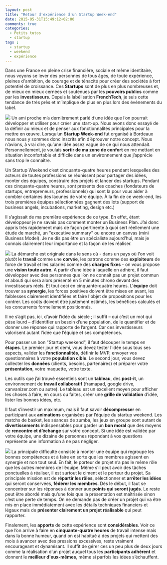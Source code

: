 ```yaml
---
layout: post
title: "Retour d'expérience d'un Startup Week-end"
date: 2015-05-31T15:49:12+02:00
comments: true
categories: 
  - Petits tutos
  - startup
tags :
  - startup
  - weekend
  - expérience
---
```


Dans une France en pleine crise financière, sociale et même identitaire, nous voyons se lever des personnes de tous âges, de toute expérience, pleines d'ambition, de courage et de ténacité pour créer des sociétés à fort potentiel de croissance. Ces **Startups** sont de plus en plus nombreuses et, de mieux en mieux cernées et soutenues par les **pouvoirs publics** comme par les **investisseurs**. Depuis la labélisation **FrenchTech**, je suis cette tendance de très près et m’implique de plus en plus lors des événements du label.

<img src="{{url}}/images/swbx-startup-weekend-bordeaux.jpg" class="pull-left"></img> Un ami proche m’a dernièrement parlé d’une idée que l’on pourrait développer et utiliser pour créer une start-up. Nous avons donc essayé de la définir au mieux et de penser aux fonctionnalités principales pour la mettre en œuvre. Lorsqu’un **Startup Week-end** fut organisé à Bordeaux nous nous y sommes donc inscrits afin d’éprouver notre concept. Nous n’avions, à vrai dire, qu’une idée assez vague de ce qui nous attendait. Personnellement, je voulais **sortir de ma zone de confort** en me mettant en situation inconfortable et difficile dans un environnement que j’apprécie sans trop le connaître.

Un Startup Weekend c’est cinquante-quatre heures pendant lesquelles des acteurs de toutes professions se réunissent pour partager des idées, monter des équipes, construire des projets et lancer des startups. Pendant ces cinquante-quatre heures, sont présents des coaches (fondateurs de startups, entrepreneurs, professionnels) qui sont là pour vous aider à combler certaines des lacunes de votre équipe. À la fin de ce week-end, les trois premières équipes sélectionnées gagnent des lots (support de business angels, incubations, marketing, design etc.)

Il s’agissait de ma première expérience de ce type. En effet, étant développeur je ne savais pas comment monter un Business Plan. J’ai donc appris très rapidement mais de façon pertinente à quoi sert réellement une étude de marché, un "executive summary" ou encore un canvas (mini Business Model). Je ne dis pas être un spécialiste aujourd’hui, mais je connais clairement leur importance et la façon de les réaliser.

<img src="{{url}}/images/swbx-equipe.jpg" class="pull-right"></img> La démarche est originale dans le sens où - dans un pays où l'on voit plutôt le **travail** comme une **corvée**, les patrons comme des **exploiteurs** de force de travail et les salariés comme des **charges fixes** - on vous propose une **vision toute autre**. A partir d’une idée à laquelle on adhère, il faut développer avec des personnes que l’on ne connaît pas un projet commun et abouti qui sera alors présenté en 5 minutes chrono devant des investisseurs réels. Et tout ceci en cinquante-quatre heures. L'**équipe** doit trouver sa **synergie**, les forces positives doivent être mises en avant, les faiblesses clairement identifiées et faire l'objet de propositions pour les contrer. Les coûts doivent être justement estimés, les bénéfices calculés et les concurrents formellement positionnés. 

Il ne s’agit pas, ici, d’avoir l’idée du siècle ; il suffit – oui c’est un mot qui pèse lourd – d’identifier un besoin d’une population, de le quantifier et de donner une réponse qui rapporte de l’argent. Car ces investisseurs valorisent autant l’idée que l’équipe et ses compétences. 

Pour passer un bon "Startup weekend", il faut découper le temps en **étapes**. Le premier jour et demi, vous devez tester l’idée sous tous ses aspects, valider les **fonctionnalités**, définir le MVP, envoyer vos questionnaires à votre **population cible**. Le second jour, vous devez collecter les **données**  (clients, besoins, partenaires) et préparer votre **présentation**, votre maquette, votre texte.

Les outils que j’ai trouvé essentiels sont un **tableau**, des **post-it**, un environnement de **travail collaboratif** (framapad, google drive, canvanizer.com ou autre). Le tableau est un excellent moyen pour afficher les choses à faire, en cours ou faites, créer une **grille de validation** d’idée, lister les bonnes idées, etc.

Il faut s’investir un maximum, mais il faut savoir **décompresser** en participant aux **animations** organisées par l’équipe du startup weekend. Les matchs de basket, les séances de zumba, les jeux en groupe sont autant de **divertissements** indispensables pour garder un **bon moral** que des moyens de **rencontre et d’échange** sur votre concept. Si une idée est validée par votre équipe, une dizaine de personnes répondant à vos questions représente une information à ne pas négliger.

<img src="{{url}}/images/sw.jpg" class="pull-left"></img> La principale difficulté consiste à monter une équipe qui regroupe les bonnes compétences et à faire en sorte que les membres agissent en synergie et non tout seul. En fait, le porteur de projet n’a pas le même rôle que les autres membres de l’équipe. Même s’il peut avoir des tâches ponctuelles à réaliser, il est surtout le ciment et le porteur du projet. Sa principale mission est de **répartir les rôles**, sélectionner et **arrêter les idées** qui seront conservées, **fédérer les membres**. Dès le début, il faut se concentrer sur les réponses à donner aux **points qui seront jugés**. Le reste peut être abordé mais qu’une fois que la présentation est maîtrisée sinon c’est une perte de temps. On ne demande pas de créer un projet qui va être mis en place immédiatement avec les détails techniques financiers et légaux mais de **présenter clairement un projet réalisable** qui peut rapporter.  

Finalement, les **apports** de cette expérience sont **considérables**. Voir ce que l’on arrive à faire en **cinquante-quatre heures** de travail intense mais dans la bonne humeur, quand on est habitué à des projets qui mettent des mois à avancer avec des pressions excessives, reste vraiment encourageant et dynamisant. Il suffit de gérer ces un peu plus de deux jours comme la réalisation d’un projet auquel tous les **participants adhèrent** et donnent le **meilleur d'eux-mêmes**, même si parfois les idées s’échauffent.
